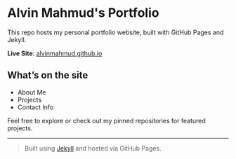 # Alvin Mahmud's Portfolio

This repo hosts my personal portfolio website, built with GitHub Pages and Jekyll.

**Live Site**: [alvinmahmud.github.io](https://alvinmahmud.github.io/)

## What’s on the site

- About Me
- Projects
- Contact Info

Feel free to explore or check out my pinned repositories for featured projects.

---

> Built using [Jekyll](https://jekyllrb.com/) and hosted via GitHub Pages.
